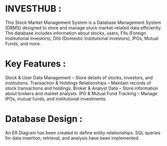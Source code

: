 # INVESTHUB :

This Stock Market Management System is a Database Management System (DBMS) designed to store and manage stock market-related data efficiently. The database includes information about stocks, users, FIIs (Foreign Institutional Investors), DIIs (Domestic Institutional Investors), IPOs, Mutual Funds, and more.

# Key Features :
Stock & User Data Management – Store details of stocks, investors, and institutions.
Transaction & Holdings Relationships – Maintain records of stock transactions and holdings.
Broker & Analyst Data – Store information about brokers and market analysts.
IPO & Mutual Fund Tracking – Manage IPOs, mutual funds, and institutional investments.

# Database Design :
An ER Diagram has been created to define entity relationships.
SQL queries for data insertion, retrieval, and analysis have been implemented.
